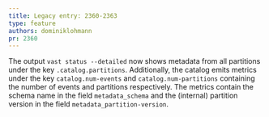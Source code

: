 ```yaml
---
title: Legacy entry: 2360-2363
type: feature
authors: dominiklohmann
pr: 2360
---
```


The output `vast status --detailed` now shows metadata from all partitions under
the key `.catalog.partitions`. Additionally, the catalog emits metrics under the
key `catalog.num-events` and `catalog.num-partitions` containing the number of
events and partitions respectively. The metrics contain the schema name in the
field `metadata_schema` and the (internal) partition version in the field
`metadata_partition-version`.
